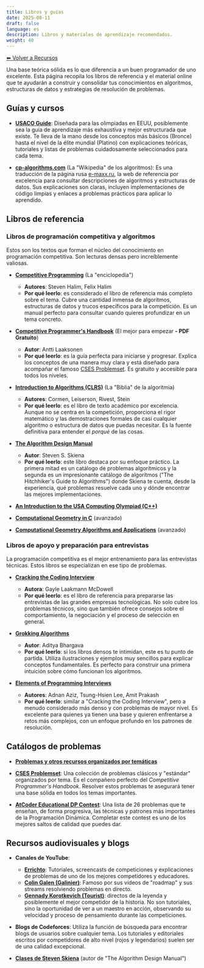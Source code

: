 ```yaml
---
title: Libros y guías
date: 2025-08-11
draft: false
language: es
description: Libros y materiales de aprendizaje recomendados.
weight: 40
---
```


[⬅ Volver a Recursos](../)


Una base teórica sólida es lo que diferencia a un buen programador de uno excelente. Esta página recopila los libros de referencia y el material online que te ayudarán a construir y consolidar tus conocimientos en algoritmos, estructuras de datos y estrategias de resolución de problemas.


## Guías y cursos

- **[USACO Guide](https://usaco.guide/)**: Diseñada para las olimpiadas en EEUU, posiblemente sea la guía de aprendizaje más exhaustiva y mejor estructurada que existe. Te lleva de la mano desde los conceptos más básicos (Bronce) hasta el nivel de la élite mundial (Platino) con explicaciones teóricas, tutoriales y listas de problemas cuidadosamente seleccionados para cada tema.

- **[cp-algorithms.com](https://cp-algorithms.com/)** (La "Wikipedia" de los algoritmos): Es una traducción de la página rusa [e-maxx.ru](https://e-maxx.ru/algo), la web de referencia por excelencia para consultar descripciones de algoritmos y estructuras de datos. Sus explicaciones son claras, incluyen implementaciones de código limpias y enlaces a problemas prácticos para aplicar lo aprendido.


## Libros de referencia


### Libros de programación competitiva y algoritmos

Estos son los textos que forman el núcleo del conocimiento en programación competitiva. Son lecturas densas pero increíblemente valiosas.

- **[Competitive Programming](https://cpbook.net/)** (La "enciclopedia")
  - **Autores**: Steven Halim, Felix Halim
  - **Por qué leerlo**: es considerado el libro de referencia más completo sobre el tema. Cubre una cantidad inmensa de algoritmos, estructuras de datos y trucos específicos para la competición. Es un manual perfecto para consultar cuando quieres profundizar en un tema concreto.

- **[Competitive Programmer's Handbook](https://cses.fi/book/book.pdf)** (El mejor para empezar **- PDF Gratuito**)
  - **Autor**: Antti Laaksonen
  - **Por qué leerlo**: es la guía perfecta para iniciarse y progresar. Explica los conceptos de una manera muy clara y está diseñado para acompañar el famoso [CSES Problemset](https://cses.fi/problemset/). Es gratuito y accesible para todos los niveles.

- **[Introduction to Algorithms (CLRS)](https://mitpress.mit.edu/9780262046305/introduction-to-algorithms/)** (La "Biblia" de la algoritmia)
  - **Autores**: Cormen, Leiserson, Rivest, Stein
  - **Por qué leerlo**: es el libro de texto académico por excelencia. Aunque no se centra en la competición, proporciona el rigor matemático y las demostraciones formales de casi cualquier algoritmo o estructura de datos que puedas necesitar. Es la fuente definitiva para entender el *porqué* de las cosas.

- **[The Algorithm Design Manual](https://www.inf.ufpr.br/andre/textos-CI1355-CI355/TheAlgorithmDesignManual.pdf)**
  - **Autor**: Steven S. Skiena
  - **Por qué leerlo**: este libro destaca por su enfoque práctico. La primera mitad es un catálogo de problemas algorítmicos y la segunda es un impresionante catálogo de algoritmos ("The Hitchhiker's Guide to Algorithms") donde Skiena te cuenta, desde la experiencia, qué problemas resuelve cada uno y dónde encontrar las mejores implementaciones.

- **[An Introduction to the USA Computing Olympiad (C++)](https://darrenyao.com/usacobook/cpp.pdf)**

- **[Computational Geometry in C](https://github.com/sarcilav/analisis-numerico/blob/master/doc/Computational%20Geometry%20In%20C%202nd%20ed.%20-%20J.%20O'Rourke%20(1997)%20WW.pdf)** (avanzado)

- **[Computational Geometry Algorithms and Applications](https://github.com/sarcilav/analisis-numerico/blob/master/doc/Computational%20Geometry%20Algorithms%20and%20Applications%2C%203rd%20Ed%20-%20de%20Berg%20et%20al.pdf)** (avanzado)


### Libros de apoyo y preparación para entrevistas

La programación competitiva es el mejor entrenamiento para las entrevistas técnicas. Estos libros se especializan en ese tipo de problemas.

- **[Cracking the Coding Interview](http://www.crackingthecodinginterview.com/)**
  - **Autora**: Gayle Laakmann McDowell
  - **Por qué leerlo**: es el libro de referencia para prepararse las entrevistas de las grandes empresas tecnológicas. No solo cubre los problemas técnicos, sino que también ofrece consejos sobre el comportamiento, la negociación y el proceso de selección en general.

- **[Grokking Algorithms](https://www.manning.com/books/grokking-algorithms)**
  - **Autor**: Aditya Bhargava
  - **Por qué leerlo**: si los libros densos te intimidan, este es tu punto de partida. Utiliza ilustraciones y ejemplos muy sencillos para explicar conceptos fundamentales. Es perfecto para construir una primera intuición sobre cómo funcionan los algoritmos.

- **[Elements of Programming Interviews](http://elementsofprogramminginterviews.com/)**
  - **Autores**: Adnan Aziz, Tsung-Hsien Lee, Amit Prakash
  - **Por qué leerlo**: similar a "Cracking the Coding Interview", pero a menudo considerado más denso y con problemas de mayor nivel. Es excelente para quienes ya tienen una base y quieren enfrentarse a retos más complejos, con un enfoque profundo en los patrones de resolución.


## Catálogos de problemas

- **[Problemas y otros recursos organizados por temáticas](https://youkn0wwho.academy/topic-list)**

- **[CSES Problemset](https://cses.fi/problemset/)**: Una colección de problemas clásicos y "estándar" organizados por tema. Es el compañero perfecto del *Competitive Programmer's Handbook*. Resolver estos problemas te asegurará tener una base sólida en todos los temas importantes.

- **[AtCoder Educational DP Contest](https://atcoder.jp/contests/dp)**: Una lista de 26 problemas que te enseñan, de forma progresiva, las técnicas y patrones más importantes de la Programación Dinámica. Completar este contest es uno de los mejores saltos de calidad que puedes dar.


## Recursos audiovisuales y blogs

- **Canales de YouTube**:
  - **[Errichto](https://www.youtube.com/c/Errichto)**: Tutoriales, screencasts de competiciones y explicaciones de problemas de uno de los mejores competidores y educadores.
  - **[Colin Galen (Galinier)](https://www.youtube.com/@ColinGalen)**: Famoso por sus vídeos de "roadmap" y sus streams resolviendo problemas en directo.
  - **[Gennady Korotkevich (Tourist)](https://www.youtube.com/@que_tourist)**: directos de la leyenda y posiblemente el mejor competidor de la historia. No son tutoriales, sino la oportunidad de ver a un maestro en acción, observando su velocidad y proceso de pensamiento durante las competiciones.

- **Blogs de Codeforces**: Utiliza la función de búsqueda para encontrar blogs de usuarios sobre cualquier tema. Los tutoriales y editoriales escritos por competidores de alto nivel (rojos y legendarios) suelen ser de una calidad excepcional.

- **[Clases de Steven Skiena](https://www3.cs.stonybrook.edu/~skiena/373/videos/)** (autor de "The Algorithm Design Manual")
